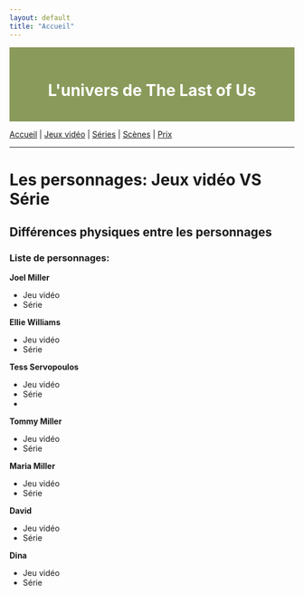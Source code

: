 ```yaml
---
layout: default
title: "Accueil"
---
```

<div style="position: fixed; top: 0; left: 0; width: 180px; height: 100vh; background-image: url('thelastofus1.jpg');">
</div>

<div style="background-color: #8A9A5B; padding: 20px; text-align: center; color: white;">
    <h1>L'univers de The Last of Us </h1>
</div>

[Accueil](index.md) | [Jeux vidéo](jeuxvideo.md) | [Séries](serie.md) | [Scènes](scenes.md) | [Prix](prix.md)

---

# Les personnages: Jeux vidéo VS Série

## Différences physiques entre les personnages

### Liste de personnages:
__Joel Miller__
- Jeu vidéo
- Série

__Ellie Williams__
- Jeu vidéo
- Série

__Tess Servopoulos__
- Jeu vidéo
- Série
- 
__Tommy Miller__
- Jeu vidéo
- Série

__Maria Miller__
- Jeu vidéo
- Série

__David__
- Jeu vidéo
- Série

__Dina__
- Jeu vidéo
- Série




